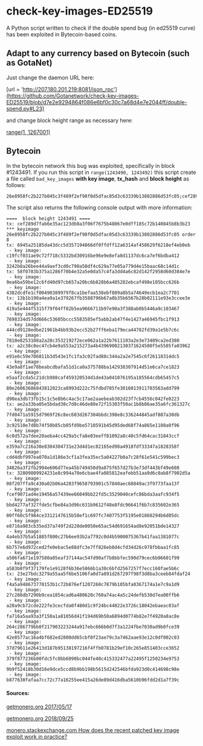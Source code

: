 # check-key-images-ED25519
A Python script written to check if the double spend bug (in ed25519 curve) has been exploited in Bytecoin-based coins.


## Adapt to any currency based on Bytecoin (such as GotaNet)

Just change the daemon URL here:

[url = 'http://207.180.201.219:8081/json_rpc'](https://github.com/Gotanetwork/check-key-images-ED25519/blob/d7e2e9294864f086e6bf0c30c7a68d4e7e2044ff/double-spend.py#L23)

and change block height range as necessary here:

[range(1, 1267001)](https://github.com/Gotanetwork/check-key-images-ED25519/blob/d7e2e9294864f086e6bf0c30c7a68d4e7e2044ff/double-spend.py#L62)

## Bytecoin 

In the bytecoin network this bug was exploited, specifically in block #1243491. If you run this script in ```range(1243490, 1243492)``` this script create a file called ```bad_key_images``` **with key image**, **tx_hash** and **block height** as follows:

```
26e8958fc2b227b045c3f489f2ef98f0d5dfac05d3c63339b13802886d53fc05;cef289d7fab6e35ac123db8a3f06f7675b48067e0dff185c72b140845b8b3b23;1243491
```
The script also returns the following console output with more information:

```
====  block height 1243491 ====
tx: cef289d7fab6e35ac123db8a3f06f7675b48067e0dff185c72b140845b8b3b23
*** keyimage 26e8958fc2b227b045c3f489f2ef98f0d5dfac05d3c63339b13802886d53fc05 order 8
tx: 6945a25185da43dcc5d357194866df0ffdff12a6314af458629f6218ef4eb0eb
 - key image: c19fcf031ae9c72f718c5332bd30916be96e9e8efa8d1137dc6ca7ef6bdba412
 - key image: 3242b8a26bee44a9aef3cd0c790a50df4c629a77e05a779d4e15baac68c14d1c
tx: 58f0783b375a1286f70b4e32a5e0da57c4fa3dd4a6c82d142f2958d60d384e7e
 - key image: 9ea6ba59be12c6fd40d97cb657a20bc6b828b6a405282ebcaf498e105bcc626b
 - key image: 4382dcdfe1cf00490389979f8ca1befaa538ebf809a8b5a74649ecb1ea2c7701
tx: 13b1b190a4ea9a1e379267fb3588796b67a8b35b6567b28b02111e93e3ccee3e
 - key image: 419a5e444f5315f79f04ff82b5ea9666711b97e90a3f388ab0b5446a9c103467
 - key image: 7698334d57dd666c53605bccc5583585ef5abb2ab47f4e1427a46945fbc1f913
 - key image: 444cd9128edbe21961b4bb93b2ecc52b27ff6eba179eca44782fd39a1e5b7c6c
 - key image: 7810e8253108a2a28c3532192f2ece062a1a22b7611103a2e3e73409ca2ed380
tx: a2c38c8ec47cb4e9a553a215273a4b43969002130371624500f5e5505fa03962
 - key image: e91e6c59e706811b3d543e1fc1fa3c02fad88c344a2a2e7545c6f26118314dc5
 - key image: 43e9a8f1ae78beabcdbafa51d1ca0a375788ba142938307914d51e6ca7ce1823
 - key image: e5aaf2cda5c21dcb988caf459320534d1de43a041076195a185564cdb65457c5
 - key image: 80e26063686843812023ca8993d222c75fdbd705fe3016013911703563add799
 - key image: d90ea3db73fb15c1c5e8b6c4ac5c17ae2aaebeab302d23f7cb4556c042fe0223
tx: ae2a33ba05e5bdad38c7d8c46de80e72f15303f50ac1b8b86ae35a6fc361327c
 - key image: 7fd0471a5915d7969f26c8ec603d267304bbdc398e8c336244845adf887a30db
 - key image: 3c92510e7d8b74f50b85cb05fd9be5710591b45d95ded68f74a865e1108a0f96
 - key image: 6c0d572a7dee20aeba4cc429a5cfa8e03eeff81092a8c40c5fd64cac31843ccf
 - key image: e359a7c216a30e8304304731e23d4d1ec82165ed98a4918fdf33347a1828358f
 - key image: cdd4dbf997ea070a1d186e3cf1a3fea35ec5a04227b0a7c28f61e541c599bec3
 - key image: 34826a3f2fb2994e606d77ea45b749450d9a875f657d27b3e73df443bf49e608
tx: 32809809924231e8c994a70e6cbae4fa085812eafebb51aa9d6c0ab8f7902d5a
 - key image: 08f207ffa9c430a02b06a4283f9658793901c57840aec68849ac3f9773faa13f
 - key image: fcef9071ad4e19456a57439ee66049bb22fd5c3529040cefc86bda3aafc934f5
 - key image: bbd4277af327fde5cfbe84a3d96c631b9612f48e8fdc96641f6b7c835602e365
 - key image: 00ff60c5f984ce3312147615b58ef1c697fc7407753f5195e01868294b6d05dc
 - key image: e8716a983cb35ed37a749f2d220de0050e65ac54d691654ad8e92051bde14327
 - key image: 4a4eb37b5a51885f800c27b6ee93b2a7792c0d4b5900075367b41faa1381077c
 - key image: 6b757e6d972ced2fe0ebac5e88dfc3e7ff826eb8d4cfd34d26c978fbbaa1fc85
 - key image: a506fa671e197580a05eaf37144ac54fd90af7b8bbfec590d79cec6b06601f99
 - key image: a583b0f9f37179fe1e9128f6b36e5866b1a30c6bfd2567257f7ecc160fae5b6c
tx: 23e27bdc3279a55aa5f6be5106fa0d7a891d267297f98f3d8ba3ceeb84fdaf24
 - key image: f4a5a948673770153b1c72b876ef1207260c7879b105bfa0367174a1e7c9a1d9
 - key image: 27c288db7290b9cea1854cad6a480620c760a74ac4a5c24defb538d7ea00ffb6
 - key image: a20a9cb72cde222fe3cecfda0f480d1c9f24bc44022e3726c18042ebaeac03af
 - key image: fa716a5aa93a3f150a1a81056d41f194d69b50a6894d0774b82e7f4920a8ac8e
 - key image: 264c286779bb0f217903223244a917ebc666b0d7f3a1224fbe7030ad9b0fce39
 - key image: 42e8577ac16a4bf682ed2800dd65cbf0f23ae79c3a7462aae93e12c0df002c03
 - key image: 37d79611e26413d187b95138197216f4ffb0781b29ef10c265e851403cce3652
 - key image: 379f877236b00fdc5fc0bb6090bc044fe40c415332477a22495f1250234e9753
 - key image: 9b9f52418b30d16e9dce5ccd8b9bb198b5615d242546bfda923d0c414698c98e
 - key image: b877638fafaa7cc72c77a16255ee415a26de89d416dba5610b96fdd2d1a7f39c
 ```
 
#### Sources:

[getmonero.org 2017/05/17](https://www.getmonero.org/2017/05/17/disclosure-of-a-major-bug-in-cryptonote-based-currencies.html)

[getmonero.org 2018/09/25](https://www.getmonero.org/2018/09/25/a-post-mortum-of-the-burning-bug.html)

[monero.stackexchange.com How does the recent patched key image exploit work in practice?](https://monero.stackexchange.com/questions/4241/how-does-the-recent-patched-key-image-exploit-work-in-practice)
